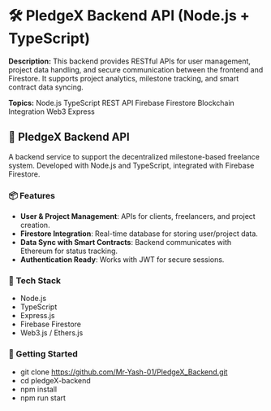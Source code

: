 # 🛠️ PledgeX Backend API (Node.js + TypeScript)

**Description:**
This backend provides RESTful APIs for user management, project data handling, and secure communication between the frontend and Firestore. It supports project analytics, milestone tracking, and smart contract data syncing.

**Topics:**
Node.js TypeScript REST API Firebase Firestore Blockchain Integration Web3 Express

## 🔧 PledgeX Backend API

A backend service to support the decentralized milestone-based freelance system. Developed with Node.js and TypeScript, integrated with Firebase Firestore.

### 📦 Features
- **User & Project Management**: APIs for clients, freelancers, and project creation.
- **Firestore Integration**: Real-time database for storing user/project data.
- **Data Sync with Smart Contracts**: Backend communicates with Ethereum for status tracking.
- **Authentication Ready**: Works with JWT for secure sessions.

### 🔧 Tech Stack
- Node.js
- TypeScript
- Express.js
- Firebase Firestore
- Web3.js / Ethers.js

### 🚀 Getting Started

- git clone https://github.com/Mr-Yash-01/PledgeX_Backend.git
- cd pledgeX-backend
- npm install
- npm run start
